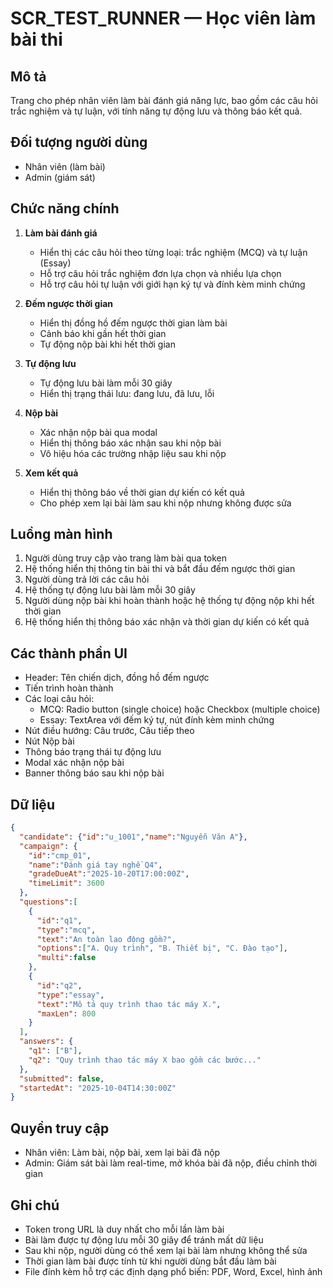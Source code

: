 # SCR_TEST_RUNNER — Học viên làm bài thi

## Mô tả
Trang cho phép nhân viên làm bài đánh giá năng lực, bao gồm các câu hỏi trắc nghiệm và tự luận, với tính năng tự động lưu và thông báo kết quả.

## Đối tượng người dùng
- Nhân viên (làm bài)
- Admin (giám sát)

## Chức năng chính
1. **Làm bài đánh giá**
   - Hiển thị các câu hỏi theo từng loại: trắc nghiệm (MCQ) và tự luận (Essay)
   - Hỗ trợ câu hỏi trắc nghiệm đơn lựa chọn và nhiều lựa chọn
   - Hỗ trợ câu hỏi tự luận với giới hạn ký tự và đính kèm minh chứng

2. **Đếm ngược thời gian**
   - Hiển thị đồng hồ đếm ngược thời gian làm bài
   - Cảnh báo khi gần hết thời gian
   - Tự động nộp bài khi hết thời gian

3. **Tự động lưu**
   - Tự động lưu bài làm mỗi 30 giây
   - Hiển thị trạng thái lưu: đang lưu, đã lưu, lỗi

4. **Nộp bài**
   - Xác nhận nộp bài qua modal
   - Hiển thị thông báo xác nhận sau khi nộp bài
   - Vô hiệu hóa các trường nhập liệu sau khi nộp

5. **Xem kết quả**
   - Hiển thị thông báo về thời gian dự kiến có kết quả
   - Cho phép xem lại bài làm sau khi nộp nhưng không được sửa

## Luồng màn hình
1. Người dùng truy cập vào trang làm bài qua token
2. Hệ thống hiển thị thông tin bài thi và bắt đầu đếm ngược thời gian
3. Người dùng trả lời các câu hỏi
4. Hệ thống tự động lưu bài làm mỗi 30 giây
5. Người dùng nộp bài khi hoàn thành hoặc hệ thống tự động nộp khi hết thời gian
6. Hệ thống hiển thị thông báo xác nhận và thời gian dự kiến có kết quả

## Các thành phần UI
- Header: Tên chiến dịch, đồng hồ đếm ngược
- Tiến trình hoàn thành
- Các loại câu hỏi:
  - MCQ: Radio button (single choice) hoặc Checkbox (multiple choice)
  - Essay: TextArea với đếm ký tự, nút đính kèm minh chứng
- Nút điều hướng: Câu trước, Câu tiếp theo
- Nút Nộp bài
- Thông báo trạng thái tự động lưu
- Modal xác nhận nộp bài
- Banner thông báo sau khi nộp bài

## Dữ liệu
```json
{
  "candidate": {"id":"u_1001","name":"Nguyễn Văn A"},
  "campaign": {
    "id":"cmp_01",
    "name":"Đánh giá tay nghề Q4",
    "gradeDueAt":"2025-10-20T17:00:00Z",
    "timeLimit": 3600
  },
  "questions":[
    {
      "id":"q1",
      "type":"mcq",
      "text":"An toàn lao động gồm?",
      "options":["A. Quy trình", "B. Thiết bị", "C. Đào tạo"],
      "multi":false
    },
    {
      "id":"q2",
      "type":"essay",
      "text":"Mô tả quy trình thao tác máy X.", 
      "maxLen": 800
    }
  ],
  "answers": {
    "q1": ["B"],
    "q2": "Quy trình thao tác máy X bao gồm các bước..."
  },
  "submitted": false,
  "startedAt": "2025-10-04T14:30:00Z"
}
```

## Quyền truy cập
- Nhân viên: Làm bài, nộp bài, xem lại bài đã nộp
- Admin: Giám sát bài làm real-time, mở khóa bài đã nộp, điều chỉnh thời gian

## Ghi chú
- Token trong URL là duy nhất cho mỗi lần làm bài
- Bài làm được tự động lưu mỗi 30 giây để tránh mất dữ liệu
- Sau khi nộp, người dùng có thể xem lại bài làm nhưng không thể sửa
- Thời gian làm bài được tính từ khi người dùng bắt đầu làm bài
- File đính kèm hỗ trợ các định dạng phổ biến: PDF, Word, Excel, hình ảnh
